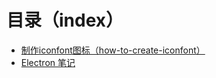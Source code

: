 # 目录（index）

+ [制作iconfont图标（how-to-create-iconfont）](./how-to-create-iconfont.md)
+ [Electron 笔记](./electron-learning-note/readme.md)
